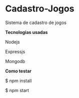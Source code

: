 # Cadastro-Jogos
Sistema de cadastro de jogos

**Tecnologias usadas**
<p>Nodejs</p>
<p>Expressjs</p>
<p>Mongodb</p>

**Como testar**
<p>$ npm install</p>
<p>$ npm start</p>
